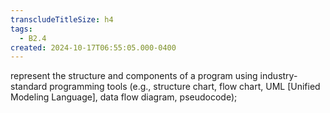 ```yaml
---
transcludeTitleSize: h4
tags:
  - B2.4
created: 2024-10-17T06:55:05.000-0400
---
```

represent the structure and components of a program using industry-standard programming tools (e.g., structure chart, flow chart, UML \[Unified Modeling Language\], data flow diagram, pseudocode);
